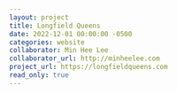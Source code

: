 ```yaml
---
layout: project
title: Longfield Queens
date: 2022-12-01 00:00:00 -0500
categories: website
collaborator: Min Hee Lee
collaborator_url: http://minheelee.com
project_url: https://longfieldqueens.com
read_only: true
---
```

